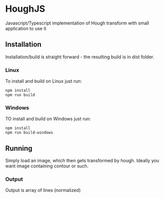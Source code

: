 # HoughJS
Javascript/Typescript implementation of Hough transform with small application to use it

## Installation

Installation/build is straight forward - the resulting build is in dist folder.

### Linux

To install and build on Linux just run:

```
npm install
npm run build
```

### Windows

TO install and build on Windows just run:

```
npm install
npm run build-windows
```

## Running

Simply load an image, which then gets transformed by hough. Ideally you want image containing contour or such.

### Output

Output is array of lines (normalized)